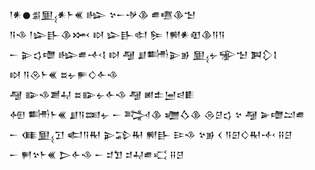 <div class='block'>
<div class='line'>𒁹𒀭𒊹𒉪𒅅𒀭𒈨𒌍 𒈗 𒆳𒀸𒋩𒆠 𒌑𒍠𒆠𒈠</div>
<div class='line'>𒀀𒈾 𒁹𒇽𒃲𒆠𒈲 𒊭 𒇽𒃲𒊕 𒌉 𒁹𒆍𒀭𒊏𒆠𒀀𒀀</div>
<div class='line'>𒀸 𒉌𒌓𒈩 𒈗𒌑𒋾𒋙 𒊭 𒆷 𒋗𒌦𒉌𒂊 𒅅𒉡𒊌𒈠 𒀉𒁷𒋙</div>
<div class='line'>𒊭 𒀀𒊮𒈨𒌍 𒊺𒉡𒊓𒄭𒅆𒈾</div>
<div class='line'>𒆷 𒅔𒈾𒋢𒄷 𒊺𒅔𒉡𒅆𒈾 𒆷 𒅖𒉺𒅁𒁀𒀾</div>
<div class='line'>𒅇 𒌦𒈨𒌍 𒋗𒀀𒌅𒉡 𒀸 𒅋𒆠 𒁾𒋝𒆠 𒁲𒆪𒌓 𒆳 𒆷 𒅕𒈩𒁺𒌑</div>
<div class='line'>𒀸 𒈪𒅅𒋛 𒅗𒀀𒊑 𒉌𒁉𒊑 𒆍𒃲 𒄿𒈾 𒆳𒂊 𒌋 𒀀𒇉𒄭𒊑𒋾 𒍝𒆪</div>
<div class='line'>𒀸 𒂍𒆳𒈨𒌍 𒆕𒅆𒈾 𒀸 𒄑𒈣 𒄑𒄷𒌑𒄣 𒍝𒆪</div>
</div>